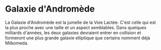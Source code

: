 # Galaxie d'Andromède

La Galaxie d'Andromède est la jumelle de la Voie Lactée. C'est celle qui est la
plus proche avec une taille et un aspect semblables. Dans quelques milliards
d'années, les deux galaxies devraient entrer en collision et formeront une plus
grande galaxie elliptique que certains nomment déjà Milkomeda.

